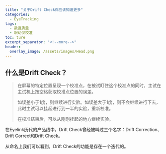 ```yaml
---
title: "关于Drift Check你应该知道更多"
categories:
  - EyeTracking
tags:
  - 数据质量
  - 眼动仪校准
toc: ture
excerpt_separator: "<!--more-->"
header:
  overlay_image: /assets/images/Head.png
---
```


## 什么是Drift Check？

> 在屏幕的特定位置呈现一个校准点，在被试盯住这个校准点的同时，主试在主试机上按空格获取校准点位置的误差。
> 
> 如误差小于1度，则继续进行实验。如误差大于1度，则不会继续进行下去，此时主试可以挂起进行到一半的实验，重新校准。
> 
> 在校准结束后，可以从刚刚挂起的地方继续实验。

在Eyelink历代的产品线中，Drift Check曾经被叫过三个名字：Drift Correction、Drift Correct和Drift Check。

从命名上我们可以看到，Drift Check的功能是存在一个迭代的。